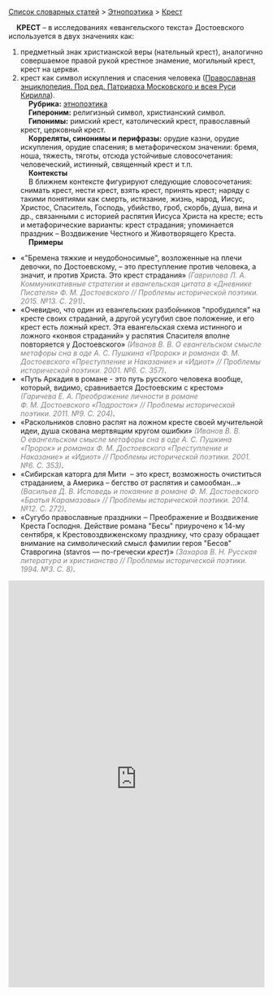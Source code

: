 <style>
st { color: Gray;
  font-style: italic;}
</style>

[Список словарных статей](https://thesaurus-dostoevsky.github.io/Thesaurus/) > [Этнопоэтика](ethnopoe.md) > [Крест](крест.md) 

&nbsp;&nbsp;&nbsp;&nbsp;**КРЕСТ** – в исследованиях «евангельского текста» Достоевского используется в двух значениях как: 
1) предметный знак христианской веры (нательный крест), аналогично совершаемое правой рукой   крестное знамение,  могильный крест, крест на церкви. 
2) крест как символ искупления и спасения человека ([Православная энциклопедия. Под ред. Патриарха Московского и всея Руси Кирилла](https://pravenc.ru)).  
&nbsp;&nbsp;&nbsp;&nbsp;**Рубрика:** [этнопоэтика](ethnopoe.md)  
&nbsp;&nbsp;&nbsp;&nbsp;**Гипероним:** религизный символ, христианский символ.  
&nbsp;&nbsp;&nbsp;&nbsp;**Гипонимы:** римский крест, католический крест, православный крест, церковный крест.  
&nbsp;&nbsp;&nbsp;&nbsp;**Корреляты, синонимы и перифразы:** орудие казни, орудие искупления, орудие спасения; в метафорическом значении:  бремя, ноша, тяжесть, тяготы, отсюда устойчивые словосочетания: человеческий, истинный, священный крест и т.п.  
&nbsp;&nbsp;&nbsp;&nbsp;**Контексты**  
&nbsp;&nbsp;&nbsp;&nbsp;В ближнем контексте фигурируют следующие словосочетания: снимать крест, нести крест, взять крест, принять крест; наряду  с такими понятиями как смерть, истязание, жизнь, народ, Иисус, Христос, Спаситель, Господь, убийство, гроб, скорбь, душа, вина и др., связанными  с историей распятия Иисуса Христа на кресте; есть и  метафорические варианты:  крест страдания; упоминается праздник – Воздвижение Честного и Животворящего Креста.  <br>
&nbsp;&nbsp;&nbsp;&nbsp;**Примеры**  
* «"Бремена тяжкие и неудобоносимые", возложенные на плечи девочки, по Достоевскому, – это преступление против человека, а значит, и против Христа. Это крест страдания» <st>(Гаврилова Л. А. Коммуникативные стратегии и евангельская цитата в «Дневнике Писателя» Ф. М. Достоевского // Проблемы исторической поэтики. 2015. №13. С. 291)</st>.
* «Очевидно, что один из евангельских разбойников "пробудился" на кресте своих страданий, а другой усугубил свое положение, и его крест есть ложный крест. Эта евангельская схема истинного и ложного «конвоя страданий» у распятия Спасителя вполне повторяется у Достоевского» <st>(Иванов В. В. О евангельском смысле метафоры сна в оде А. С. Пушкина «Пророк» и романах Ф. М. Достоевского «Преступление и Наказание» и «Идиот» // Проблемы исторической поэтики. 2001. №6. С. 357)</st>.
* «Путь Аркадия в романе - это путь русского человека вообще, который, видимо, сравнивается Достоевским с крестом» <st>(Гаричева Е. А. Преображение личности в романе Ф. М. Достоевского «Подросток» // Проблемы исторической поэтики. 2011. №9. С. 204)</st>.
* «Раскольников словно распят на ложном кресте своей мучительной идеи, душа скована мертвящим кругом ошибки» <st>(Иванов В. В. О евангельском смысле метафоры сна в оде А. С. Пушкина «Пророк» и романах Ф. М. Достоевского «Преступление и Наказание» и «Идиот» // Проблемы исторической поэтики. 2001. №6. С. 353)</st>.
* «Сибирская каторга для Мити  – это крест, возможность очиститься страданием, а Америка – бегство от распятия и самообман…» <st>(Васильев Д. В. Исповедь и покаяние в романе Ф. М. Достоевского «Братья Карамазовы» // Проблемы исторической поэтики. 2014. №12. С. 272)</st>.
* «Сугубо православные праздники ‒ Преображение и Воздвижение Креста Господня. Действие романа "Бесы" приурочено к 14-му сентября, к Крестовоздвиженскому празднику, что сразу обращает внимание на символический смысл фамилии героя "Бесов" Ставрогина (stavros — по-гречески *крест*)» <st>(Захаров В. Н. Русская литература и христианство // Проблемы исторической поэтики. 1994. №3. С. 8)</st>.  

<iframe src="https://thesaurus-dostoevsky.github.io/nk/крест.html" style="border:0px;width:100%;height:800px" allowfullscreen="true" webkitallowfullscreen="true" mozallowfullscreen="true">
